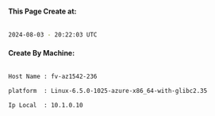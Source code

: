 
   
#### This Page Create at:

```bash

2024-08-03 - 20:22:03 UTC

```

#### Create By Machine:

```bash

Host Name : fv-az1542-236

platform  : Linux-6.5.0-1025-azure-x86_64-with-glibc2.35

Ip Local  : 10.1.0.10

```

